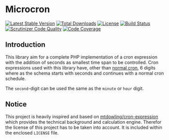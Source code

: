 # Microcron

[![Latest Stable Version](https://poser.pugx.org/appserver-io/microcron/v/stable.png)](https://packagist.org/packages/appserver-io/microcron)
[![Total Downloads](https://poser.pugx.org/appserver-io/microcron/downloads.png)](https://packagist.org/packages/appserver-io/microcron)
[![License](https://poser.pugx.org/appserver-io/microcron/license.png)](https://packagist.org/packages/appserver-io/microcron)
[![Build Status](https://travis-ci.org/appserver-io/microcron.png)](https://travis-ci.org/appserver-io/microcron)
[![Scrutinizer Code Quality](https://scrutinizer-ci.com/g/appserver-io/microcron/badges/quality-score.png?b=master)](https://scrutinizer-ci.com/g/appserver-io/microcron/?branch=master)
[![Code Coverage](https://scrutinizer-ci.com/g/appserver-io/microcron/badges/coverage.png?b=master)](https://scrutinizer-ci.com/g/appserver-io/microcron/?branch=master)

## Introduction

This library aim for a complete PHP implementation of a cron expression with the addition of seconds as smallest time span to be controlled.
Cron expressions used with this library have, other than [normal cron](https://en.wikipedia.org/wiki/Cron), 6 digits where as the schema starts with seconds and continues with a normal cron schedule.

The `second`-digit can be used the same as the `minute` or `hour` digit.

## Notice

This project is heavily inspired and based on [mtdowling/cron-expression](https://github.com/mtdowling/cron-expression) which provides the technical background and calculation engine.
Therefor the license of this project has to be taken into account.
It is included within the enclosed `LICENSE` file.